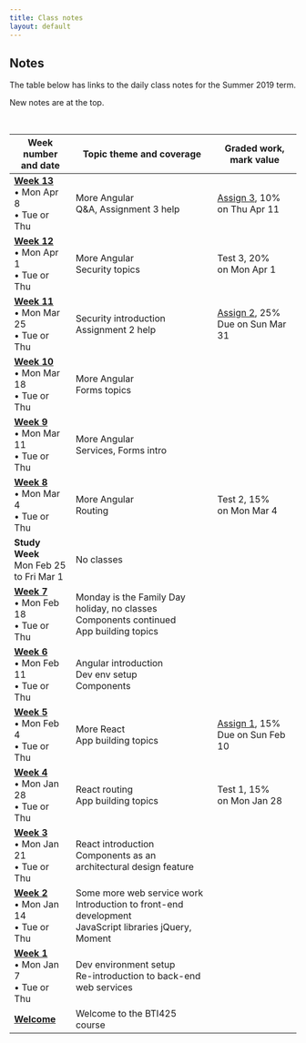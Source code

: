 ```yaml
---
title: Class notes
layout: default
---
```


## Notes

The table below has links to the daily class notes for the Summer 2019 term.  

New notes are at the top.

<br>

Week number<br>and date | Topic theme and coverage | Graded work, mark value
--- | --- | ---
**[Week 13](week13)**<br>&bull; Mon Apr 8<br>&bull; Tue or Thu | More Angular<br>Q&A, Assignment 3 help | [Assign 3](/graded-work/assign3), 10%<br>on Thu Apr 11 | 
**[Week 12](week12)**<br>&bull; Mon Apr 1<br>&bull; Tue or Thu | More Angular<br>Security topics | Test 3, 20%<br>on Mon Apr 1 | 
**[Week 11](week11)**<br>&bull; Mon Mar 25<br>&bull; Tue or Thu | Security introduction<br>Assignment 2 help | [Assign 2](/graded-work/assign2), 25%<br>Due on Sun Mar 31 | 
**[Week 10](week10)**<br>&bull; Mon Mar 18<br>&bull; Tue or Thu | More Angular<br>Forms topics | | 
**[Week 9](week09)**<br>&bull; Mon Mar 11<br>&bull; Tue or Thu | More Angular<br>Services, Forms intro | | 
**[Week 8](week08)**<br>&bull; Mon Mar 4<br>&bull; Tue or Thu | More Angular<br>Routing | Test 2, 15%<br>on Mon Mar 4 | 
**Study Week**<br>Mon Feb 25<br>to Fri Mar 1 | No classes | | 
**[Week 7](week07)**<br>&bull; Mon Feb 18<br>&bull; Tue or Thu | Monday is the Family Day holiday, no classes<br>Components continued<br>App building topics | | 
**[Week 6](week06)**<br>&bull; Mon Feb 11<br>&bull; Tue or Thu | Angular introduction<br>Dev env setup<br>Components | | 
**[Week 5](week05)**<br>&bull; Mon Feb 4<br>&bull; Tue or Thu | More React<br>App building topics | [Assign 1](/graded-work/assign1), 15%<br>Due on Sun Feb 10 | 
**[Week 4](week04)**<br>&bull; Mon Jan 28<br>&bull; Tue or Thu | React routing<br>App building topics | Test 1, 15%<br>on Mon Jan 28 | 
**[Week 3](week03)**<br>&bull; Mon Jan 21<br>&bull; Tue or Thu | React introduction<br>Components as an architectural design feature | | 
**[Week 2](week02)**<br>&bull; Mon Jan 14<br>&bull; Tue or Thu | Some more web service work<br>Introduction to front-end development<br>JavaScript libraries jQuery, Moment |
**[Week 1](week01)**<br>&bull; Mon Jan 7<br>&bull; Tue or Thu | Dev environment setup<br>Re-introduction to back-end web services |
**[Welcome](welcome)** | Welcome to the BTI425 course |

<br>
